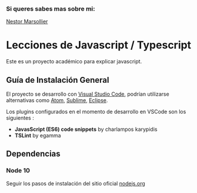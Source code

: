 ### Si queres sabes mas sobre mi:
[Nestor Marsollier](https://github.com/nmarsollier/profile)

# Lecciones de Javascript / Typescript

Este es un proyecto académico para explicar javascript.

## Guía de Instalación General

El proyecto se desarrollo con [Visual Studio Code](https://code.visualstudio.com/download), podrían utilizarse alternativas como [Atom](https://atom.io/), [Sublime](https://www.sublimetext.com/download), [Eclipse](http://www.eclipse.org/downloads/).

Los plugins configurados en el momento de desarrollo en VSCode son los siguientes :

- __JavasScript (ES6) code snippets__ by charlampos karypidis
- __TSLint__ by egamma

## Dependencias

### Node 10

Seguir los pasos de instalación del sitio oficial [nodejs.org](https://nodejs.org/en/)
